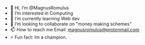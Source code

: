 - 👋 Hi, I’m @MagnusRomulus
- 👀 I’m interested in Computing
- 🌱 I’m currently learning Web dev
- 💞️ I’m looking to collaborate on "money making schemes"
- 📫 How to reach me Email: magnusromulus@protonmail.com
- ⚡ Fun fact: Im a champion.

<!---
MagnusRomulus/MagnusRomulus is a ✨ special ✨ repository because its `README.md` (this file) appears on your GitHub profile.
You can click the Preview link to take a look at your changes.
--->
